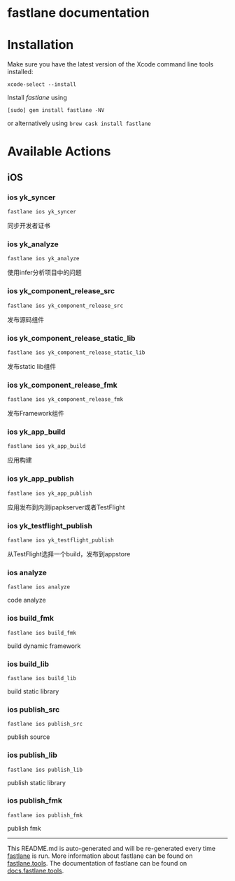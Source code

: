 fastlane documentation
================
# Installation

Make sure you have the latest version of the Xcode command line tools installed:

```
xcode-select --install
```

Install _fastlane_ using
```
[sudo] gem install fastlane -NV
```
or alternatively using `brew cask install fastlane`

# Available Actions
## iOS
### ios yk_syncer
```
fastlane ios yk_syncer
```
同步开发者证书
### ios yk_analyze
```
fastlane ios yk_analyze
```
使用infer分析项目中的问题
### ios yk_component_release_src
```
fastlane ios yk_component_release_src
```
发布源码组件
### ios yk_component_release_static_lib
```
fastlane ios yk_component_release_static_lib
```
发布static lib组件
### ios yk_component_release_fmk
```
fastlane ios yk_component_release_fmk
```
发布Framework组件
### ios yk_app_build
```
fastlane ios yk_app_build
```
应用构建
### ios yk_app_publish
```
fastlane ios yk_app_publish
```
应用发布到内测ipapkserver或者TestFlight
### ios yk_testflight_publish
```
fastlane ios yk_testflight_publish
```
从TestFlight选择一个build，发布到appstore
### ios analyze
```
fastlane ios analyze
```
code analyze
### ios build_fmk
```
fastlane ios build_fmk
```
build dynamic framework
### ios build_lib
```
fastlane ios build_lib
```
build static library
### ios publish_src
```
fastlane ios publish_src
```
publish source
### ios publish_lib
```
fastlane ios publish_lib
```
publish static library
### ios publish_fmk
```
fastlane ios publish_fmk
```
publish fmk

----

This README.md is auto-generated and will be re-generated every time [fastlane](https://fastlane.tools) is run.
More information about fastlane can be found on [fastlane.tools](https://fastlane.tools).
The documentation of fastlane can be found on [docs.fastlane.tools](https://docs.fastlane.tools).
